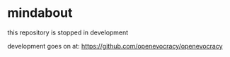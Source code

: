 # mindabout

this repository is stopped in development

development goes on at: https://github.com/openevocracy/openevocracy
